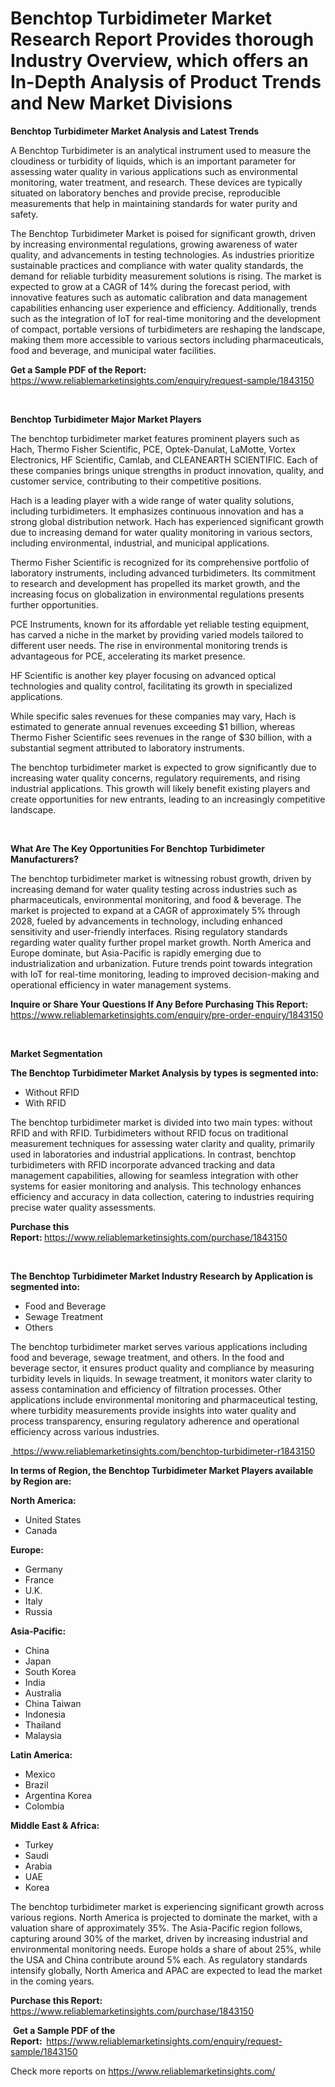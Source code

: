 <p><h1>Benchtop Turbidimeter Market Research Report Provides thorough Industry Overview, which offers an In-Depth Analysis of Product Trends and New Market Divisions</h1></p><p><strong>Benchtop Turbidimeter Market Analysis and Latest Trends</strong></p>
<p><p>A Benchtop Turbidimeter is an analytical instrument used to measure the cloudiness or turbidity of liquids, which is an important parameter for assessing water quality in various applications such as environmental monitoring, water treatment, and research. These devices are typically situated on laboratory benches and provide precise, reproducible measurements that help in maintaining standards for water purity and safety.</p><p>The Benchtop Turbidimeter Market is poised for significant growth, driven by increasing environmental regulations, growing awareness of water quality, and advancements in testing technologies. As industries prioritize sustainable practices and compliance with water quality standards, the demand for reliable turbidity measurement solutions is rising. The market is expected to grow at a CAGR of 14% during the forecast period, with innovative features such as automatic calibration and data management capabilities enhancing user experience and efficiency. Additionally, trends such as the integration of IoT for real-time monitoring and the development of compact, portable versions of turbidimeters are reshaping the landscape, making them more accessible to various sectors including pharmaceuticals, food and beverage, and municipal water facilities.</p></p>
<p><strong>Get a Sample PDF of the Report:&nbsp;</strong> <a href="https://www.reliablemarketinsights.com/enquiry/request-sample/1843150?utm_campaign=2284&utm_medium=2&utm_source=Github&utm_content=ia&utm_term=22022025&utm_id=benchtop-turbidimeter">https://www.reliablemarketinsights.com/enquiry/request-sample/1843150</a></p>
<p>&nbsp;</p>
<p><strong>Benchtop Turbidimeter Major Market Players</strong></p>
<p><p>The benchtop turbidimeter market features prominent players such as Hach, Thermo Fisher Scientific, PCE, Optek-Danulat, LaMotte, Vortex Electronics, HF Scientific, Camlab, and CLEANEARTH SCIENTIFIC. Each of these companies brings unique strengths in product innovation, quality, and customer service, contributing to their competitive positions.</p><p>Hach is a leading player with a wide range of water quality solutions, including turbidimeters. It emphasizes continuous innovation and has a strong global distribution network. Hach has experienced significant growth due to increasing demand for water quality monitoring in various sectors, including environmental, industrial, and municipal applications.</p><p>Thermo Fisher Scientific is recognized for its comprehensive portfolio of laboratory instruments, including advanced turbidimeters. Its commitment to research and development has propelled its market growth, and the increasing focus on globalization in environmental regulations presents further opportunities.</p><p>PCE Instruments, known for its affordable yet reliable testing equipment, has carved a niche in the market by providing varied models tailored to different user needs. The rise in environmental monitoring trends is advantageous for PCE, accelerating its market presence.</p><p>HF Scientific is another key player focusing on advanced optical technologies and quality control, facilitating its growth in specialized applications.</p><p>While specific sales revenues for these companies may vary, Hach is estimated to generate annual revenues exceeding $1 billion, whereas Thermo Fisher Scientific sees revenues in the range of $30 billion, with a substantial segment attributed to laboratory instruments.</p><p>The benchtop turbidimeter market is expected to grow significantly due to increasing water quality concerns, regulatory requirements, and rising industrial applications. This growth will likely benefit existing players and create opportunities for new entrants, leading to an increasingly competitive landscape.</p></p>
<p>&nbsp;</p>
<p><strong>What Are The Key Opportunities For Benchtop Turbidimeter Manufacturers?</strong></p>
<p><p>The benchtop turbidimeter market is witnessing robust growth, driven by increasing demand for water quality testing across industries such as pharmaceuticals, environmental monitoring, and food & beverage. The market is projected to expand at a CAGR of approximately 5% through 2028, fueled by advancements in technology, including enhanced sensitivity and user-friendly interfaces. Rising regulatory standards regarding water quality further propel market growth. North America and Europe dominate, but Asia-Pacific is rapidly emerging due to industrialization and urbanization. Future trends point towards integration with IoT for real-time monitoring, leading to improved decision-making and operational efficiency in water management systems.</p></p>
<p><strong>Inquire or Share Your Questions If Any Before Purchasing This Report:</strong> <a href="https://www.reliablemarketinsights.com/enquiry/pre-order-enquiry/1843150?utm_campaign=2284&utm_medium=2&utm_source=Github&utm_content=ia&utm_term=22022025&utm_id=benchtop-turbidimeter">https://www.reliablemarketinsights.com/enquiry/pre-order-enquiry/1843150</a></p>
<p>&nbsp;</p>
<p><strong>Market Segmentation</strong></p>
<p><strong>The Benchtop Turbidimeter Market Analysis by types is segmented into:</strong></p>
<p><ul><li>Without RFID</li><li>With RFID</li></ul></p>
<p><p>The benchtop turbidimeter market is divided into two main types: without RFID and with RFID. Turbidimeters without RFID focus on traditional measurement techniques for assessing water clarity and quality, primarily used in laboratories and industrial applications. In contrast, benchtop turbidimeters with RFID incorporate advanced tracking and data management capabilities, allowing for seamless integration with other systems for easier monitoring and analysis. This technology enhances efficiency and accuracy in data collection, catering to industries requiring precise water quality assessments.</p></p>
<p><strong>Purchase this Report:&nbsp;</strong><a href="https://www.reliablemarketinsights.com/purchase/1843150?utm_campaign=2284&utm_medium=2&utm_source=Github&utm_content=ia&utm_term=22022025&utm_id=benchtop-turbidimeter">https://www.reliablemarketinsights.com/purchase/1843150</a></p>
<p>&nbsp;</p>
<p><strong>The Benchtop Turbidimeter Market Industry Research by Application is segmented into:</strong></p>
<p><ul><li>Food and Beverage</li><li>Sewage Treatment</li><li>Others</li></ul></p>
<p><p>The benchtop turbidimeter market serves various applications including food and beverage, sewage treatment, and others. In the food and beverage sector, it ensures product quality and compliance by measuring turbidity levels in liquids. In sewage treatment, it monitors water clarity to assess contamination and efficiency of filtration processes. Other applications include environmental monitoring and pharmaceutical testing, where turbidity measurements provide insights into water quality and process transparency, ensuring regulatory adherence and operational efficiency across various industries.</p></p>
<p><a href="https://www.reliablemarketinsights.com/benchtop-turbidimeter-r1843150?utm_campaign=2284&utm_medium=2&utm_source=Github&utm_content=ia&utm_term=22022025&utm_id=benchtop-turbidimeter">&nbsp;https://www.reliablemarketinsights.com/benchtop-turbidimeter-r1843150</a></p>
<p><strong>In terms of Region, the Benchtop Turbidimeter Market Players available by Region are:</strong></p>
<p>
    <p> <strong> North America: </strong>
        <ul>
            <li>United States</li>
            <li>Canada</li>
        </ul>
        </p> 
    <p> <strong> Europe: </strong>
        <ul>
            <li>Germany</li>
            <li>France</li>
            <li>U.K.</li>
            <li>Italy</li>
            <li>Russia</li>
        </ul>
        </p> 
    <p> <strong> Asia-Pacific: </strong>
        <ul>
            <li>China</li>
            <li>Japan</li>
            <li>South Korea</li>
            <li>India</li>
            <li>Australia</li>
            <li>China Taiwan</li>
            <li>Indonesia</li>
            <li>Thailand</li>
            <li>Malaysia</li>
        </ul>
        </p> 
    <p> <strong> Latin America: </strong>
        <ul>
            <li>Mexico</li>
            <li>Brazil</li>
            <li>Argentina Korea</li>
            <li>Colombia</li>
        </ul>
        </p> 
    <p> <strong> Middle East & Africa: </strong>
        <ul>
            <li>Turkey</li>
            <li>Saudi</li>
            <li>Arabia</li>
            <li>UAE</li>
            <li>Korea</li>
        </ul>
    </p>
    </p>
<p><p>The benchtop turbidimeter market is experiencing significant growth across various regions. North America is projected to dominate the market, with a valuation share of approximately 35%. The Asia-Pacific region follows, capturing around 30% of the market, driven by increasing industrial and environmental monitoring needs. Europe holds a share of about 25%, while the USA and China contribute around 5% each. As regulatory standards intensify globally, North America and APAC are expected to lead the market in the coming years.</p></p>
<p><strong>Purchase this Report: </strong><a href="https://www.reliablemarketinsights.com/purchase/1843150?utm_campaign=2284&utm_medium=2&utm_source=Github&utm_content=ia&utm_term=22022025&utm_id=benchtop-turbidimeter">https://www.reliablemarketinsights.com/purchase/1843150</a></p>
<p>&nbsp;<strong>Get a Sample PDF of the Report:&nbsp;&nbsp;</strong><a href="https://www.reliablemarketinsights.com/enquiry/request-sample/1843150?utm_campaign=2284&utm_medium=2&utm_source=Github&utm_content=ia&utm_term=22022025&utm_id=benchtop-turbidimeter">https://www.reliablemarketinsights.com/enquiry/request-sample/1843150</a></p>
<p><strong></strong></p>
<p>Check more reports on <a href="https://www.reliablemarketinsights.com/?utm_campaign=2284&utm_medium=2&utm_source=Github&utm_content=ia&utm_term=22022025&utm_id=benchtop-turbidimeter">https://www.reliablemarketinsights.com/</a></p>